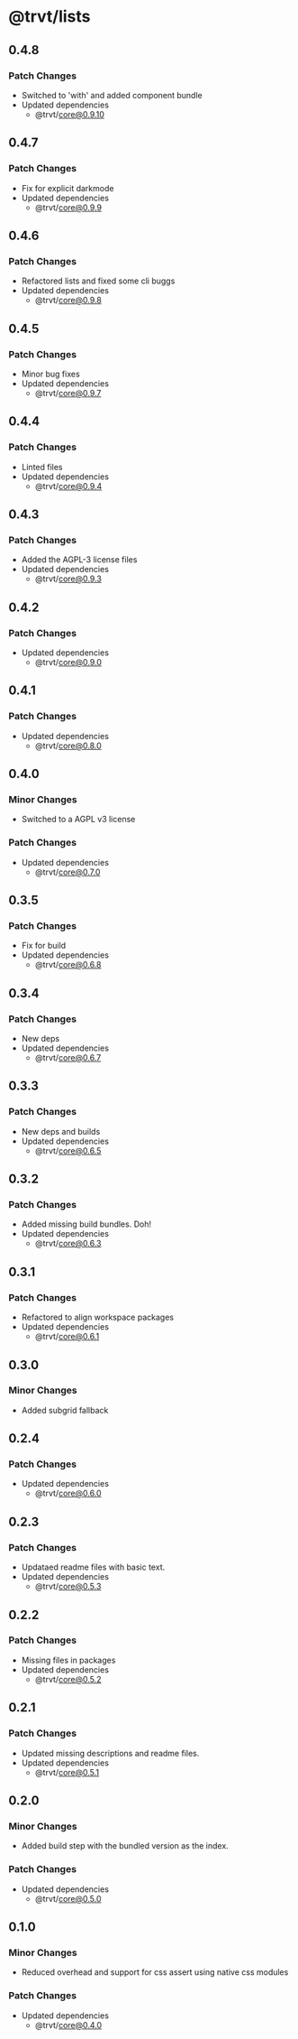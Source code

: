 # @trvt/lists

## 0.4.8

### Patch Changes

- Switched to 'with' and added component bundle
- Updated dependencies
  - @trvt/core@0.9.10

## 0.4.7

### Patch Changes

- Fix for explicit darkmode
- Updated dependencies
  - @trvt/core@0.9.9

## 0.4.6

### Patch Changes

- Refactored lists and fixed some cli buggs
- Updated dependencies
  - @trvt/core@0.9.8

## 0.4.5

### Patch Changes

- Minor bug fixes
- Updated dependencies
  - @trvt/core@0.9.7

## 0.4.4

### Patch Changes

- Linted files
- Updated dependencies
  - @trvt/core@0.9.4

## 0.4.3

### Patch Changes

- Added the AGPL-3 license files
- Updated dependencies
  - @trvt/core@0.9.3

## 0.4.2

### Patch Changes

- Updated dependencies
  - @trvt/core@0.9.0

## 0.4.1

### Patch Changes

- Updated dependencies
  - @trvt/core@0.8.0

## 0.4.0

### Minor Changes

- Switched to a AGPL v3 license

### Patch Changes

- Updated dependencies
  - @trvt/core@0.7.0

## 0.3.5

### Patch Changes

- Fix for build
- Updated dependencies
  - @trvt/core@0.6.8

## 0.3.4

### Patch Changes

- New deps
- Updated dependencies
  - @trvt/core@0.6.7

## 0.3.3

### Patch Changes

- New deps and builds
- Updated dependencies
  - @trvt/core@0.6.5

## 0.3.2

### Patch Changes

- Added missing build bundles. Doh!
- Updated dependencies
  - @trvt/core@0.6.3

## 0.3.1

### Patch Changes

- Refactored to align workspace packages
- Updated dependencies
  - @trvt/core@0.6.1

## 0.3.0

### Minor Changes

- Added subgrid fallback

## 0.2.4

### Patch Changes

- Updated dependencies
  - @trvt/core@0.6.0

## 0.2.3

### Patch Changes

- Updataed readme files with basic text.
- Updated dependencies
  - @trvt/core@0.5.3

## 0.2.2

### Patch Changes

- Missing files in packages
- Updated dependencies
  - @trvt/core@0.5.2

## 0.2.1

### Patch Changes

- Updated missing descriptions and readme files.
- Updated dependencies
  - @trvt/core@0.5.1

## 0.2.0

### Minor Changes

- Added build step with the bundled version as the index.

### Patch Changes

- Updated dependencies
  - @trvt/core@0.5.0

## 0.1.0

### Minor Changes

- Reduced overhead and support for css assert using native css modules

### Patch Changes

- Updated dependencies
  - @trvt/core@0.4.0
